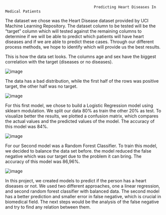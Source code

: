                                             Predicting Heart Diseases In Medical Patients

  The dataset we chose was the Heart Disease dataset provided by UCI Machine Learning Repository. The dataset column to be tested will be the “target” column which will tested against the remaining columns to determine if we will be able to predict which patients will have heart diseases and if we are able to predict these cases. Through our different process methods, we hope to identify which will provide us the best results.
  
  This is how the data set looks. The columns age and sex have the biggest correlation with the target (diseases or no diseases).

![image](https://user-images.githubusercontent.com/75848451/152437074-09b7a1eb-c9cf-49a1-be85-a364a3d4062a.png)

  The data has a bad distribution, while the first half of the rows was positive target, the other half was no target. 

![image](https://user-images.githubusercontent.com/75848451/152438399-da6810c5-dc60-495a-b4f8-e9220d152f1b.png)

  For this first model, we chose to build a Logistic Regression model using sklearn modulation. We split our data 80% as train the other 20% as test. To visualize better the results, we plotted a confusion matrix, which compares the actual values and the predicted values of the model. The accuracy of this model was 84%.

![image](https://user-images.githubusercontent.com/75848451/152438718-114648be-d098-4db9-90e9-cdf9e3374f42.png)

 For our Second model was a Random Forest Classifier. To train this model, we decided to balance the data set before. the model reduced the false negative which was our target due to the problem it can bring. The accuracy of this model was 86,96%. 

![image](https://user-images.githubusercontent.com/75848451/152440373-bd3ffb30-b5f5-4640-bff8-8c40bd7e7f51.png)

 In this project, we created models to predict if the person has a heart diseases or not. We used two different approaches, one a linear regression, and second random forest classifier with balanced data. The second model has a better prediction and smaller error in false negative, which is crucial in biomedical field. The next steps would be the analysis of the false negative and try to find any relation between them. 
